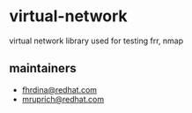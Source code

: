 # virtual-network

virtual network library used for testing frr, nmap

## maintainers 

* fhrdina@redhat.com
* mruprich@redhat.com